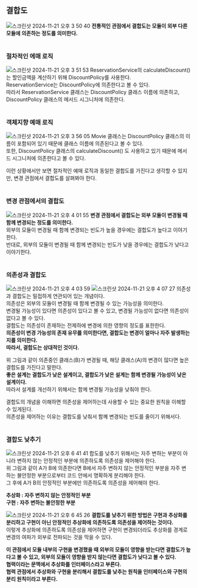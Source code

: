 ## 결합도
![스크린샷 2024-11-21 오후 3 50 40](https://github.com/user-attachments/assets/bdc3be11-6d95-48fe-8496-69bd71363e1f)
**전통적인 관점에서 결합도는 모듈이 외부 다른 모듈에 의존하는 정도를 의미한다.**  
<br>

### 절차적인 에매 로직
![스크린샷 2024-11-21 오후 3 51 53](https://github.com/user-attachments/assets/cecbd936-96c5-4241-9a16-b309a4bae548)
ReservationService의 calculateDiscount()는 할인금액을 계산하기 위해 DiscountPolicy를 사용한다.  
ReservationService는 DiscountPolicy에 의존한다고 볼 수 있다.  
따라서 ReservationService 클래스는 DiscountPolicy 클래스 이름에 의존하고, DiscountPolicy 클래스의 메서드 시그니처에 의존한다.  
<br>

### 객체지향 예매 로직
![스크린샷 2024-11-21 오후 3 56 05](https://github.com/user-attachments/assets/6962f74b-aa15-4479-8f97-3fa0b9c0ba45)
Movie 클래스는 DiscountPolicy 클래스의 이름이 포함되어 있기 때문에 클래스 이름에 의존된다고 볼 수 있다.  
또한, DiscountPolicy 클래스의 calculateDiscount() 도 사용하고 있기 때문에 메서드 시그니처에 의존한다고 볼 수 있다.  

이런 상황에서만 보면 절차적인 예매 로직과 동일한 결합도를 가진다고 생각할 수 있지만, 변경 관점에서 결합도를 살펴봐야 한다.  
<br>

### 변경 관점에서의 결합도
![스크린샷 2024-11-21 오후 4 01 55](https://github.com/user-attachments/assets/78ac641d-215b-45a7-bb61-dc1fbb972d99)
**변경 관점에서 결합도는 외부 모듈이 변경될 때 함께 변경되는 정도를 의미한다.**  
외부의 모듈이 변경될 때 함께 변경되는 빈도가 높을 경우에는 결합도가 높다고 이야기한다.  
반대로, 외부의 모듈이 변경될 때 함께 변경되는 빈도가 낮을 경우에는 결합도가 낮다고 이야기한다.  
<br>

### 의존성과 결합도
![스크린샷 2024-11-21 오후 4 03 59](https://github.com/user-attachments/assets/cceeb3e9-7f5b-4d87-b8c3-163999321355)
![스크린샷 2024-11-21 오후 4 07 27](https://github.com/user-attachments/assets/096849f3-bb8f-4d97-b674-886109ca3f35)
의존성과 결합도는 밀접하게 연관되어 있는 개념이다.  
의존성은 외부의 모듈이 변경될 때 함께 변경될 수 있는 가능성을 의미한다.  
변경될 가능성이 있다면 의존성이 있다고 볼 수 있고, 변경될 가능성이 없다면 의존성이 없다고 볼 수 있다.  
결합도는 의존성이 존재하는 전제하에 변경에 의한 영향의 정도를 표한한다.  
**의존성이 변경 가능성의 존재 유무를 의미한다면, 결합도는 변경이 얼마나 자주 발생하는지를 의미한다.**  
**따라서, 결합도는 상대적인 것이다.**  

위 그림과 같이 의존중인 클래스(B)가 변경될 때, 해당 클래스(A)의 변경이 많다면 높은 결합도를 가진다고 말한다.  
**좋은 설계는 결합도가 낮은 설계이고, 결합도가 낮은 설계는 함께 변경될 가능성이 낮은 설계이다.**  
따라서 설계를 개선하기 위해서는 함께 변경될 가능성을 낮춰야 한다.  

결합도의 개념을 이해하면 의존성을 제어하는데 사용할 수 있는 중요한 원칙을 이해할 수 있게된다.  
의존성을 제어하는 이유는 결합도를 낮춰서 함꼐 변경되는 빈도를 줄이기 위해서다.  
<br>

### 결합도 낮추기
![스크린샷 2024-11-21 오후 6 41 41](https://github.com/user-attachments/assets/925d31ea-2644-4f95-afb9-f914a77fedea)
합도를 낮추기 위해서는 자주 변하는 부분이 아니라 변하지 않는 안정적인 부분에 의존하도록 의존성을 제어해야 한다.  
위 그림과 같이 A가 B에 의존한다면 B에서 자주 변하지 않는 안정적인 부분을 자주 변하는 불안정한 부분으로부터 코드 안에서 명확하게 분리해야 한다.  
그 후에 A가 B의 안정적인 부분에만 의존하도록 의존성을 제어해야 한다.  

**추상화 : 자주 변하지 않는 안정적인 부분**  
**구현 : 자주 변하는 불안정한 부분**  
  
![스크린샷 2024-11-21 오후 6 45 26](https://github.com/user-attachments/assets/37b8bb7b-e1b4-4534-9b48-05e503d7df7c)
**결합도를 낮추기 위한 방법은 구현과 추상화를 분리하고 구현이 아닌 안정적인 추상화에 의존하도록 의존성을 제어하는 것이다.**  
이렇게 추상화에 의존하도록 의존성을 제어하면 구현이 변경되더라도 추상화를 경계로 변경의 여파가 외부로 전파되는 것을 막을 수 있다.  

**이 관점에서 모듈 내부의 구현을 변경했을 때 외부의 모듈이 영향을 받는다면 결합도가 높다고 볼 수 있고, 외부의 모듈이 영향을 받지 않는다면 결합도가 낮다고 볼 수 있다.**  
**협력이라는 문맥에서 추상화를 인터페이스라고 부른다.**  
**협력 관점에서 추상화와 구현을 분리해서 결합도를 낮추는 원칙을 인터페이스와 구현의 분리 원칙이라고 부른다.**  























